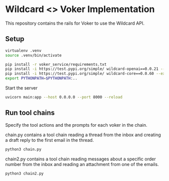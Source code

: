 # Wildcard <> Voker Implementation

This repository contains the rails for Voker to use the Wildcard API.

## Setup

```bash
virtualenv .venv
source .venv/bin/activate

pip install -r voker_service/requirements.txt
pip install -i https://test.pypi.org/simple/ wildcard-openai==0.0.21 --extra-index-url https://pypi.org/simple/
pip install -i https://test.pypi.org/simple/ wildcard-core==0.0.60 --extra-index-url https://pypi.org/simple/
export PYTHONPATH=$PYTHONPATH:..
```

Start the server

```bash
uvicorn main:app --host 0.0.0.0 --port 8000 --reload
```

## Run tool chains

Specify the tool actions and the prompts for each voker in the chain.

chain.py contains a tool chain reading a thread from the inbox and creating a draft reply to the first email in the thread.
```bash
python3 chain.py
```

chain2.py contains a tool chain reading messages about a specific order number from the inbox and reading an attachment from one of the emails.
```bash
python3 chain2.py
```
